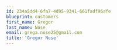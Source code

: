 ```yaml
---
id: 234a5dd4-6fa7-4d95-9341-661fadf96afe
blueprint: customers
first_name: Gregor
last_name: Nose
email: grega.nose25@gmail.com
title: 'Gregor Nose'
---
```

